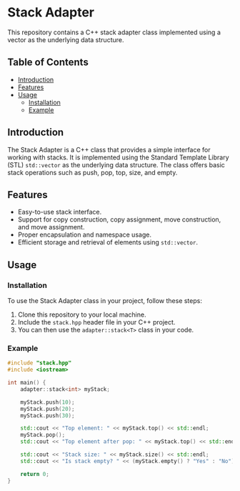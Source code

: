 # Stack Adapter

This repository contains a C++ stack adapter class implemented using a vector as the underlying data structure.

## Table of Contents

- [Introduction](#introduction)
- [Features](#features)
- [Usage](#usage)
  - [Installation](#installation)
  - [Example](#example)

## Introduction

The Stack Adapter is a C++ class that provides a simple interface for working with stacks. It is implemented using the Standard Template Library (STL) `std::vector` as the underlying data structure. The class offers basic stack operations such as push, pop, top, size, and empty.

## Features

- Easy-to-use stack interface.
- Support for copy construction, copy assignment, move construction, and move assignment.
- Proper encapsulation and namespace usage.
- Efficient storage and retrieval of elements using `std::vector`.

## Usage

### Installation

To use the Stack Adapter class in your project, follow these steps:

1. Clone this repository to your local machine.
2. Include the `stack.hpp` header file in your C++ project.
3. You can then use the `adapter::stack<T>` class in your code.

### Example

```cpp
#include "stack.hpp"
#include <iostream>

int main() {
    adapter::stack<int> myStack;

    myStack.push(10);
    myStack.push(20);
    myStack.push(30);

    std::cout << "Top element: " << myStack.top() << std::endl;
    myStack.pop();
    std::cout << "Top element after pop: " << myStack.top() << std::endl;

    std::cout << "Stack size: " << myStack.size() << std::endl;
    std::cout << "Is stack empty? " << (myStack.empty() ? "Yes" : "No") << std::endl;

    return 0;
}
```